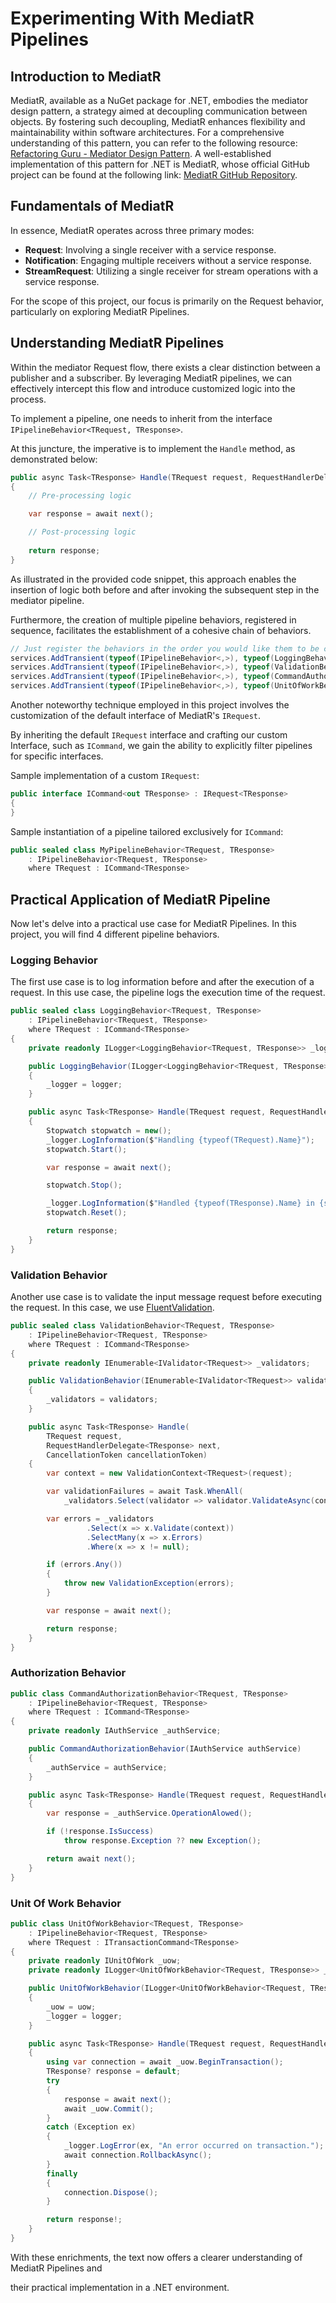 # Experimenting With MediatR Pipelines

## Introduction to MediatR

MediatR, available as a NuGet package for .NET, embodies the mediator design pattern, a strategy aimed at decoupling communication between objects. By fostering such decoupling, MediatR enhances flexibility and maintainability within software architectures. For a comprehensive understanding of this pattern, you can refer to the following resource: [Refactoring Guru - Mediator Design Pattern](https://refactoring.guru/design-patterns/mediator). A well-established implementation of this pattern for .NET is MediatR, whose official GitHub project can be found at the following link: [MediatR GitHub Repository](https://github.com/jbogard/MediatR).

## Fundamentals of MediatR

In essence, MediatR operates across three primary modes:

- **Request**: Involving a single receiver with a service response.
- **Notification**: Engaging multiple receivers without a service response.
- **StreamRequest**: Utilizing a single receiver for stream operations with a service response.

For the scope of this project, our focus is primarily on the Request behavior, particularly on exploring MediatR Pipelines.

## Understanding MediatR Pipelines

Within the mediator Request flow, there exists a clear distinction between a publisher and a subscriber. By leveraging MediatR pipelines, we can effectively intercept this flow and introduce customized logic into the process.

To implement a pipeline, one needs to inherit from the interface `IPipelineBehavior<TRequest, TResponse>`.

At this juncture, the imperative is to implement the `Handle` method, as demonstrated below:

```csharp
public async Task<TResponse> Handle(TRequest request, RequestHandlerDelegate<TResponse> next, CancellationToken cancellationToken)
{
    // Pre-processing logic

    var response = await next();

    // Post-processing logic
    
    return response;
}
```

As illustrated in the provided code snippet, this approach enables the insertion of logic both before and after invoking the subsequent step in the mediator pipeline.

Furthermore, the creation of multiple pipeline behaviors, registered in sequence, facilitates the establishment of a cohesive chain of behaviors.

```csharp
// Just register the behaviors in the order you would like them to be called.
services.AddTransient(typeof(IPipelineBehavior<,>), typeof(LoggingBehavior<,>));
services.AddTransient(typeof(IPipelineBehavior<,>), typeof(ValidationBehavior<,>));
services.AddTransient(typeof(IPipelineBehavior<,>), typeof(CommandAuthorizationBehavior<,>));
services.AddTransient(typeof(IPipelineBehavior<,>), typeof(UnitOfWorkBehavior<,>));
```

Another noteworthy technique employed in this project involves the customization of the default interface of MediatR's `IRequest`.

By inheriting the default `IRequest` interface and crafting our custom Interface, such as `ICommand`, we gain the ability to explicitly filter pipelines for specific interfaces.

Sample implementation of a custom `IRequest`:

```csharp
public interface ICommand<out TResponse> : IRequest<TResponse>
{
}
```

Sample instantiation of a pipeline tailored exclusively for `ICommand`:

```csharp
public sealed class MyPipelineBehavior<TRequest, TResponse>
    : IPipelineBehavior<TRequest, TResponse>
    where TRequest : ICommand<TResponse>
```

## Practical Application of MediatR Pipeline

Now let's delve into a practical use case for MediatR Pipelines. In this project, you will find 4 different pipeline behaviors.

### Logging Behavior

The first use case is to log information before and after the execution of a request. In this use case, the pipeline logs the execution time of the request.

```csharp
public sealed class LoggingBehavior<TRequest, TResponse>
    : IPipelineBehavior<TRequest, TResponse>
    where TRequest : ICommand<TResponse>
{
    private readonly ILogger<LoggingBehavior<TRequest, TResponse>> _logger;

    public LoggingBehavior(ILogger<LoggingBehavior<TRequest, TResponse>> logger)
    {
        _logger = logger;
    }

    public async Task<TResponse> Handle(TRequest request, RequestHandlerDelegate<TResponse> next, CancellationToken cancellationToken)
    {
        Stopwatch stopwatch = new();
        _logger.LogInformation($"Handling {typeof(TRequest).Name}");
        stopwatch.Start();

        var response = await next();

        stopwatch.Stop();

        _logger.LogInformation($"Handled {typeof(TResponse).Name} in {stopwatch.ElapsedMilliseconds} ms");
        stopwatch.Reset();

        return response;
    }
}
```

### Validation Behavior

Another use case is to validate the input message request before executing the request. In this case, we use [FluentValidation](https://github.com/FluentValidation/FluentValidation).

```csharp
public sealed class ValidationBehavior<TRequest, TResponse>
    : IPipelineBehavior<TRequest, TResponse>
    where TRequest : ICommand<TResponse>
{
    private readonly IEnumerable<IValidator<TRequest>> _validators;

    public ValidationBehavior(IEnumerable<IValidator<TRequest>> validators)
    {
        _validators = validators;
    }

    public async Task<TResponse> Handle(
        TRequest request,
        RequestHandlerDelegate<TResponse> next,
        CancellationToken cancellationToken)
    {
        var context = new ValidationContext<TRequest>(request);

        var validationFailures = await Task.WhenAll(
            _validators.Select(validator => validator.ValidateAsync(context)));

        var errors = _validators
                 .Select(x => x.Validate(context))
                 .SelectMany(x => x.Errors)
                 .Where(x => x != null);

        if (errors.Any())
        {
            throw new ValidationException(errors);
        }

        var response = await next();

        return response;
    }
}
```

### Authorization Behavior

```csharp
public class CommandAuthorizationBehavior<TRequest, TResponse>
    : IPipelineBehavior<TRequest, TResponse>
    where TRequest : ICommand<TResponse>
{
    private readonly IAuthService _authService;

    public CommandAuthorizationBehavior(IAuthService authService)
    {
        _authService = authService;
    }

    public async Task<TResponse> Handle(TRequest request, RequestHandlerDelegate<TResponse> next, CancellationToken cancellationToken)
    {
        var response = _authService.OperationAlowed();

        if (!response.IsSuccess)
            throw response.Exception ?? new Exception();

        return await next();
    }
}
```

### Unit Of Work Behavior

```csharp
public class UnitOfWorkBehavior<TRequest, TResponse>
    : IPipelineBehavior<TRequest, TResponse>
    where TRequest : ITransactionCommand<TResponse>
{
    private readonly IUnitOfWork _uow;
    private readonly ILogger<UnitOfWorkBehavior<TRequest, TResponse>> _logger;

    public UnitOfWorkBehavior(ILogger<UnitOfWorkBehavior<TRequest, TResponse>> logger, IUnitOfWork uow)
    {
        _uow = uow;
        _logger = logger;
    }

    public async Task<TResponse> Handle(TRequest request, RequestHandlerDelegate<TResponse> next, CancellationToken cancellationToken)
    {
        using var connection = await _uow.BeginTransaction();
        TResponse? response = default;
        try
        {
            response = await next();
            await _uow.Commit();
        }
        catch (Exception ex)
        {
            _logger.LogError(ex, "An error occurred on transaction.");
            await connection.RollbackAsync();
        }
        finally
        {
            connection.Dispose();
        }

        return response!;
    }
}
``` 

With these enrichments, the text now offers a clearer understanding of MediatR Pipelines and

 their practical implementation in a .NET environment.